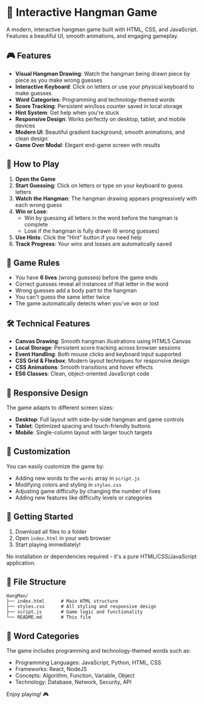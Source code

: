 # 🎯 Interactive Hangman Game

A modern, interactive hangman game built with HTML, CSS, and JavaScript. Features a beautiful UI, smooth animations, and engaging gameplay.

## 🎮 Features

- **Visual Hangman Drawing**: Watch the hangman being drawn piece by piece as you make wrong guesses
- **Interactive Keyboard**: Click on letters or use your physical keyboard to make guesses
- **Word Categories**: Programming and technology-themed words
- **Score Tracking**: Persistent win/loss counter saved in local storage
- **Hint System**: Get help when you're stuck
- **Responsive Design**: Works perfectly on desktop, tablet, and mobile devices
- **Modern UI**: Beautiful gradient background, smooth animations, and clean design
- **Game Over Modal**: Elegant end-game screen with results

## 🚀 How to Play

1. **Open the Game**
2. **Start Guessing**: Click on letters or type on your keyboard to guess letters
3. **Watch the Hangman**: The hangman drawing appears progressively with each wrong guess
4. **Win or Lose**: 
   - Win by guessing all letters in the word before the hangman is complete
   - Lose if the hangman is fully drawn (6 wrong guesses)
5. **Use Hints**: Click the "Hint" button if you need help
6. **Track Progress**: Your wins and losses are automatically saved

## 🎯 Game Rules

- You have **6 lives** (wrong guesses) before the game ends
- Correct guesses reveal all instances of that letter in the word
- Wrong guesses add a body part to the hangman
- You can't guess the same letter twice
- The game automatically detects when you've won or lost

## 🛠️ Technical Features

- **Canvas Drawing**: Smooth hangman illustrations using HTML5 Canvas
- **Local Storage**: Persistent score tracking across browser sessions
- **Event Handling**: Both mouse clicks and keyboard input supported
- **CSS Grid & Flexbox**: Modern layout techniques for responsive design
- **CSS Animations**: Smooth transitions and hover effects
- **ES6 Classes**: Clean, object-oriented JavaScript code

## 📱 Responsive Design

The game adapts to different screen sizes:
- **Desktop**: Full layout with side-by-side hangman and game controls
- **Tablet**: Optimized spacing and touch-friendly buttons
- **Mobile**: Single-column layout with larger touch targets

## 🎨 Customization

You can easily customize the game by:
- Adding new words to the `words` array in `script.js`
- Modifying colors and styling in `styles.css`
- Adjusting game difficulty by changing the number of lives
- Adding new features like difficulty levels or categories

## 🚀 Getting Started

1. Download all files to a folder
2. Open `index.html` in your web browser
3. Start playing immediately!

No installation or dependencies required - it's a pure HTML/CSS/JavaScript application.

## 📁 File Structure

```
HangMan/
├── index.html      # Main HTML structure
├── styles.css      # All styling and responsive design
├── script.js       # Game logic and functionality
└── README.md       # This file
```

## 🎯 Word Categories

The game includes programming and technology-themed words such as:
- Programming Languages: JavaScript, Python, HTML, CSS
- Frameworks: React, NodeJS
- Concepts: Algorithm, Function, Variable, Object
- Technology: Database, Network, Security, API

Enjoy playing! 🎮 
